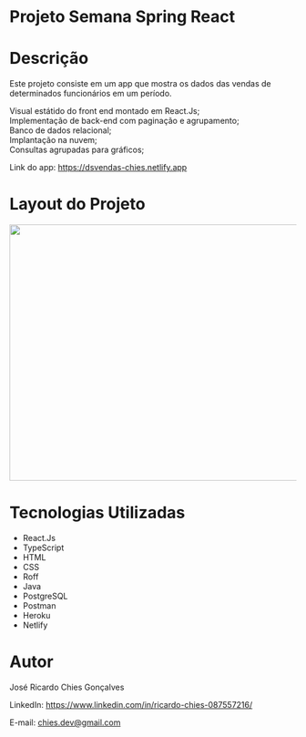 # Projeto Semana Spring React

# Descrição
Este projeto consiste em um app que mostra os dados das vendas de determinados funcionários em um período.

Visual estátido do front end montado em React.Js; <br>
Implementação de back-end com paginação e agrupamento;<br>
Banco de dados relacional;<br>
Implantação na nuvem; <br>
Consultas agrupadas para gráficos; <br>

Link do app: https://dsvendas-chies.netlify.app 

# Layout do Projeto

<p align="center">
  <img width="900" height="450" src="frontend/src/assets/to_readme/ChiesVendas.gif">
</p>

# Tecnologias Utilizadas

<ul>
  <li>React.Js</li>
  <li>TypeScript</li>
  <li>HTML</li>
  <li>CSS</li>
  <li>Roff</li>
  <li>Java</li>
  <li>PostgreSQL</li>
  <li>Postman</li>
  <li>Heroku</li>
  <li>Netlify</li>
  </ul>

# Autor
José Ricardo Chies Gonçalves

LinkedIn:
https://www.linkedin.com/in/ricardo-chies-087557216/

E-mail:
chies.dev@gmail.com


